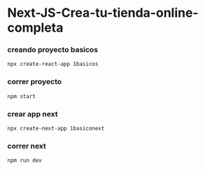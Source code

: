 # Next-JS-Crea-tu-tienda-online-completa


### creando proyecto basicos

`
npx create-react-app 1basicos
`

### correr proyecto

`
npm start
`

### crear app next

`
npx create-next-app 1basiconext
`

### correr next

`
npm run dev
`